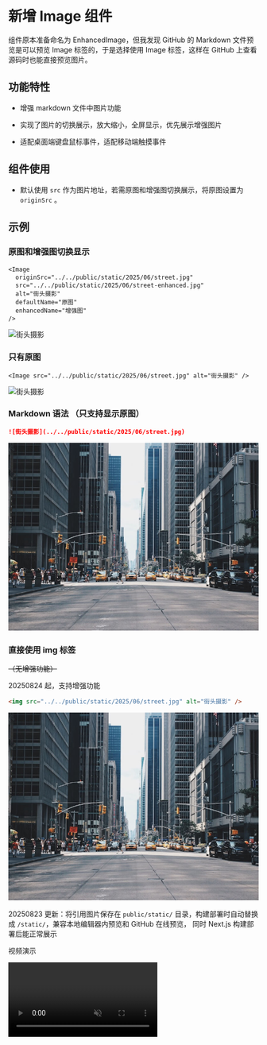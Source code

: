 # 新增 Image 组件

组件原本准备命名为 EnhancedImage，但我发现 GitHub 的 Markdown 文件预览是可以预览 Image 标签的，于是选择使用 Image 标签，这样在 GitHub 上查看源码时也能直接预览图片。

## 功能特性

- 增强 markdown 文件中图片功能

- 实现了图片的切换展示，放大缩小，全屏显示，优先展示增强图片

- 适配桌面端键盘鼠标事件，适配移动端触摸事件

## 组件使用

- 默认使用 `src` 作为图片地址，若需原图和增强图切换展示，将原图设置为 `originSrc` 。

## 示例

### 原图和增强图切换显示

```tsx
<Image
  originSrc="../../public/static/2025/06/street.jpg"
  src="../../public/static/2025/06/street-enhanced.jpg"
  alt="街头摄影"
  defaultName="原图"
  enhancedName="增强图"
/>
```

<Image 
 originSrc="../../public/static/2025/06/street.jpg"
 src="../../public/static/2025/06/street-enhanced.jpg"
 alt="街头摄影"
 defaultName="原图"
 enhancedName="增强图"
/>

### 只有原图

```tsx
<Image src="../../public/static/2025/06/street.jpg" alt="街头摄影" />
```

<Image src="../../public/static/2025/06/street.jpg"
 alt="街头摄影"
/>

### Markdown 语法 （只支持显示原图）

```md
![街头摄影](../../public/static/2025/06/street.jpg)
```

![街头摄影](../../public/static/2025/06/street.jpg)

### 直接使用 img 标签

~~（无增强功能）~~

20250824 起，支持增强功能

```html
<img src="../../public/static/2025/06/street.jpg" alt="街头摄影" />
```

<img src="../../public/static/2025/06/street.jpg"
 alt="街头摄影"
/>

20250823 更新：将引用图片保存在 `public/static/` 目录，构建部署时自动替换成 `/static/`，兼容本地编辑器内预览和 GitHub 在线预览， 同时 Next.js 构建部署后能正常展示

视频演示

<video autoPlay muted loop src="../../public/static/2025/08/Big_Buck_Bunny_720_10s_1MB.mp4" />

音频演示

<audio muted loop src="../../public/static/2025/08/horse.mp3" />
